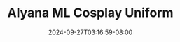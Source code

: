 --- 
title: "Alyana ML Cosplay Uniform"
description: "  bokeh Alyana ML Cosplay Uniform  tele   baru"
date: 2024-09-27T03:16:59-08:00
file_code: "03j5n38rzzxr"
draft: false
cover: "48ev8wmzcf4i9ezr.jpg"
tags: ["Alyana", "Cosplay", "Uniform", "bokep-indo", "bokep-viral", "bokep-ig"]
length: 4853
fld_id: "1483129"
foldername: "Alyana id telegram"
categories: ["Alyana id telegram"]
views: 0
---